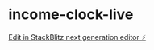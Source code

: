 # income-clock-live

[Edit in StackBlitz next generation editor ⚡️](https://stackblitz.com/~/github.com/deepu0/income-clock-live)